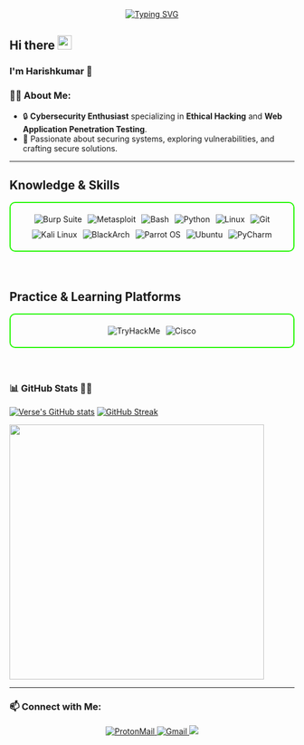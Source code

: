 <div align="center">
  <a href="https://git.io/typing-svg">
    <img src="https://readme-typing-svg.demolab.com?font=Fira+Code&pause=1000&color=22F700&width=435&lines=On+journey+to+become+a+great+Hacker" alt="Typing SVG" />
  </a>
</div>
<h2 align="left">
  Hi there
  <img src="https://media.giphy.com/media/hvRJCLFzcasrR4ia7z/giphy.gif" width="25px"/>
</h2>
<h3> I'm Harishkumar 👋</h3>

### 🧑‍💻 **About Me:**
- 🔒 **Cybersecurity Enthusiast** specializing in **Ethical Hacking** and **Web Application Penetration Testing**.
- 🚀 Passionate about securing systems, exploring vulnerabilities, and crafting secure solutions.
---
<h2 id="knowledge_skills" align=''> Knowledge & Skills </h2>

<div style="border: 2px solid #22F700; border-radius: 10px; padding: 20px; margin-bottom: 20px;">
  <div align="left" style="display: flex; flex-wrap: wrap; justify-content: center; gap: 10px;">
      <img src="https://img.shields.io/badge/Burp_Suite-FF6633?style=for-the-badge&logo=burp-suite&color=000000" alt="Burp Suite" />
      <img src="https://img.shields.io/badge/Metasploit-008C8C?style=for-the-badge&logo=metasploit&color=000000" alt="Metasploit" />
      <img src="https://img.shields.io/badge/Bash-4EAA25?style=for-the-badge&logo=gnu-bash&color=000000" alt="Bash" />
      <img src="https://img.shields.io/badge/Python-3776AB?style=for-the-badge&logo=python&color=000000" alt="Python" />
      <img src="https://img.shields.io/badge/Linux-FCC624?style=for-the-badge&logo=linux&color=000000" alt="Linux" />
      <img src="https://img.shields.io/badge/Git-F05032?style=for-the-badge&logo=git&color=000000" alt="Git" />
      <img src="https://img.shields.io/badge/Kali_Linux-557C94?style=for-the-badge&logo=kali-linux&color=000000" alt="Kali Linux" />
      <img src="https://img.shields.io/badge/BlackArch-0A0A0A?style=for-the-badge&logo=blackarch&color=000000" alt="BlackArch" />
      <img src="https://img.shields.io/badge/Parrot_OS-2E8E8F?style=for-the-badge&logo=parrot&color=000000" alt="Parrot OS" />
      <img src="https://img.shields.io/badge/Ubuntu-E95420?style=for-the-badge&logo=ubuntu&color=000000" alt="Ubuntu" />
      <img src="https://img.shields.io/badge/PyCharm-000000?style=for-the-badge&logo=pycharm&logoColor=white" alt="PyCharm" />
  </div>
</div>
<br>
<h2 id="Practicing & Learning Platforms" align=''> Practice & Learning Platforms </h2>

<div style="border: 2px solid #22F700; border-radius: 10px; padding: 20px; margin-bottom: 20px;">
  <div align="left" style="display: flex; flex-wrap: wrap; justify-content: center; gap: 10px;">
    <img src="https://img.shields.io/badge/TryHackMe-212C42?style=for-the-badge&logo=TryHackMe&logoColor=white" alt="TryHackMe" />
    <img src="https://img.shields.io/badge/CISCO-1BA0D7?style=for-the-badge&logo=cisco&logoColor=white" alt="Cisco" />
  </div>
</div>
<br>

### 📊 **GitHub Stats 🧑‍💻**
  [![Verse's GitHub stats](https://github-readme-stats.vercel.app/api?username=whitehatboy005&theme=vision-friendly-dark&&bg_color=00000000&hide_border=true&custom_title=%20)](https://github.com/whitehatboy005/github-readme-stats)
  [![GitHub Streak](https://streak-stats.demolab.com?user=whitehatboy005&theme=dark&card_width=450&bg_color=00000000&hide_border=true)](https://git.io/streak-stats) 
 <p align="left"><a href="https://github.com/whitehatboy005/github-readme-stats"><img src="https://github-readme-stats.vercel.app/api/top-langs/?username=whitehatboy005&layout=compact&theme=vision-friendly-dark&bg_color=00000000&hide_border=true" width="450"" /></a></p>

---
### 📫 **Connect with Me:**
<p align="center">
   <a href="mailto:whitehatboy005@proton.me">
    <img src="https://img.shields.io/badge/-ProtonMail-8B89CC?style=flat-square&logo=protonmail&logoColor=white" alt="ProtonMail" />
  </a>
  <a href="mailto:whitehatboy05@gmail.com">
    <img src="https://img.shields.io/badge/-Gmail-D14836?style=flat-square&logo=gmail&logoColor=white" alt="Gmail" />
  </a>
  <a href="https://www.linkedin.com/in/whitehatboy005">
    <img src="https://img.shields.io/badge/-LinkedIn-0077B5?style=flat-square&logo=linkedin&logoColor=white"/></a>
</p>
